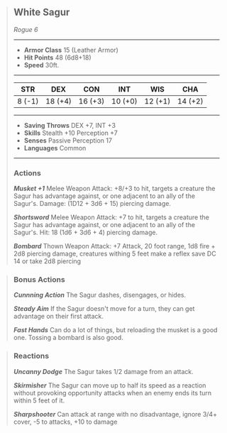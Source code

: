 > ## White Sagur
>*Rogue 6*
> ___
> - **Armor Class** 15 (Leather Armor)
> - **Hit Points** 48 (6d8+18)
> - **Speed** 30ft.
>___
>|STR|DEX|CON|INT|WIS|CHA|
>|:---:|:---:|:---:|:---:|:---:|:---:|
>|8 (-1)|18 (+4)|16 (+3)|10 (+0)|12 (+1)|14 (+2)|
>___
> - **Saving Throws** DEX +7, INT +3
> - **Skills** Stealth +10 Perception +7 
> - **Senses** Passive Perception 17
> - **Languages** Common
> ___
>
>
> ### Actions
> ***Musket +1*** Melee Weapon Attack: +8/+3 to hit, targets a creature the Sagur has advantage against, or one adjacent to an ally of the Sagur's. Damage: (1D12 + 3d6 + 15) piercing damage.
>
> ***Shortsword*** Melee Weapon Attack: +7 to hit, targets a creature the Sagur has advantage against, or one adjacent to an ally of the Sagur's. Hit: 18 (1d6 + 3d6 + 4) piercing damage.
>
> ***Bombard*** Thown Weapon Attack: +7 Attack, 20 foot range, 1d8 fire + 2d8 piercing damage, creatures withing 5 feet make a reflex save DC 14 or take 2d8 piercing

> ### Bonus Actions
> ***Cunnning Action*** The Sagur dashes, disengages, or hides.
>
> ***Steady Aim*** If the Sagur doesn't move for a turn, they can get advantage on their first attack.
>
> ***Fast Hands*** Can do a lot of things, but reloading the musket is a good one. Tossing a bombard is also good.

> ### Reactions
> ***Uncanny Dodge*** The Sagur takes 1/2 damage from an attack.
>
> ***Skirmisher*** The Sagur can move up to half its speed as a reaction without provoking opportunity attacks when an enemy ends its turn within 5 feet of it.
>
> ***Sharpshooter*** Can attack at range with no disadvantage, ignore 3/4+ cover, -5 to attacks, +10 to damage
